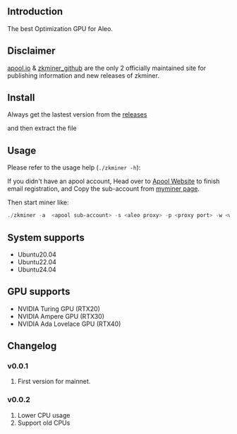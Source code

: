 ## Introduction

The best Optimization GPU for Aleo.

## Disclaimer

[apool.io](https://www.apool.io/) & [zkminer_github](https://github.com/apool-io/zkminer) are the only 2 officially maintained site for publishing information and new releases of zkminer.

## Install

Always get the lastest version from the [releases](https://github.com/apool-io/zkminer/releases)

and then extract the file


## Usage

Please refer to the usage help (`./zkminer -h`):

If you didn't have an apool account, Head over to [Apool Website](https://www.apool.io) to finish email registration, and Copy the sub-account from [myminer page](https://www.apool.io/myMiner).

Then start miner like:

```powershell
./zkminer -a  <apool sub-account> -s <aleo proxy> -p <proxy port> -w <worker name>
```


## System supports

- Ubuntu20.04
- Ubuntu22.04
- Ubuntu24.04
  
## GPU supports

- NVIDIA Turing GPU (RTX20)
- NVIDIA Ampere GPU (RTX30)
- NVIDIA Ada Lovelace GPU (RTX40)

## Changelog
### v0.0.1
1. First version for mainnet.

### v0.0.2
1. Lower CPU usage
2. Support old CPUs
